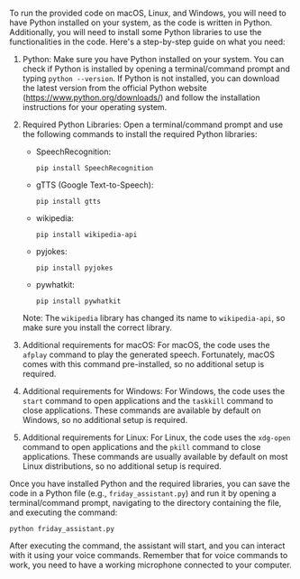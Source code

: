 To run the provided code on macOS, Linux, and Windows, you will need to have Python installed on your system, as the code is written in Python. Additionally, you will need to install some Python libraries to use the functionalities in the code. Here's a step-by-step guide on what you need:

1. Python:
   Make sure you have Python installed on your system. You can check if Python is installed by opening a terminal/command prompt and typing `python --version`. If Python is not installed, you can download the latest version from the official Python website (https://www.python.org/downloads/) and follow the installation instructions for your operating system.

2. Required Python Libraries:
   Open a terminal/command prompt and use the following commands to install the required Python libraries:

   - SpeechRecognition:
     ```
     pip install SpeechRecognition
     ```

   - gTTS (Google Text-to-Speech):
     ```
     pip install gtts
     ```

   - wikipedia:
     ```
     pip install wikipedia-api
     ```

   - pyjokes:
     ```
     pip install pyjokes
     ```

   - pywhatkit:
     ```
     pip install pywhatkit
     ```

   Note: The `wikipedia` library has changed its name to `wikipedia-api`, so make sure you install the correct library.

3. Additional requirements for macOS:
   For macOS, the code uses the `afplay` command to play the generated speech. Fortunately, macOS comes with this command pre-installed, so no additional setup is required.

4. Additional requirements for Windows:
   For Windows, the code uses the `start` command to open applications and the `taskkill` command to close applications. These commands are available by default on Windows, so no additional setup is required.

5. Additional requirements for Linux:
   For Linux, the code uses the `xdg-open` command to open applications and the `pkill` command to close applications. These commands are usually available by default on most Linux distributions, so no additional setup is required.

Once you have installed Python and the required libraries, you can save the code in a Python file (e.g., `friday_assistant.py`) and run it by opening a terminal/command prompt, navigating to the directory containing the file, and executing the command:

```
python friday_assistant.py
```

After executing the command, the assistant will start, and you can interact with it using your voice commands. Remember that for voice commands to work, you need to have a working microphone connected to your computer.
